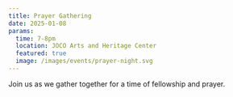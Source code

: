 ```yaml
---
title: Prayer Gathering
date: 2025-01-08
params:
  time: 7-8pm
  location: JOCO Arts and Heritage Center
  featured: true
  image: /images/events/prayer-night.svg
---
```


Join us as we gather together for a time of fellowship and prayer.
